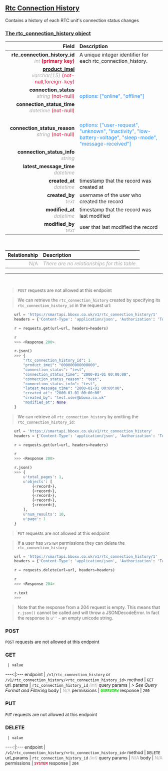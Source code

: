 ## <u>Rtc Connection History</u>
Contains a history of each RTC unit's connection status changes


### <u>The rtc_connection_history object</u>

Field | Description
------:|:------------
__rtc_connection_history_id__ <br><font color="DarkGray">_int_</font> <font color="Crimson">__(primary key)__</font> | A unique integer identifier for each rtc_connection_history.
__<a href="/#product">product_imei</a>__ <br><font color="DarkGray">_varchar(15)_</font> <font color="Crimson">(not-null,foreign-key)</font> | 
__connection_status__ <br><font color="DarkGray">_string_</font> <font color="Crimson">(not-null)</font> | <br><font color="DodgerBlue">options: ["online", "offline"]</font>
__connection_status_time__ <br><font color="DarkGray">_datetime_</font> <font color="Crimson">(not-null)</font> | 
__connection_status_reason__ <br><font color="DarkGray">_string_</font> <font color="Crimson">(not-null)</font> | <br><font color="DodgerBlue">options: ["user-request", "unknown", "inactivity", "low-battery-voltage", "sleep-mode", "message-received"]</font>
__connection_status_info__ <br><font color="DarkGray">_string_</font> <font color="Crimson"></font> | 
__latest_message_time__ <br><font color="DarkGray">_datetime_</font> <font color="Crimson"></font> | 
__created_at__  <br><font color="DarkGray">_datetime_</font> | timestamp that the record was created at
__created_by__  <br><font color="DarkGray">_text_</font>| username of the user who created the record
__modified_at__ <br><font color="DarkGray">_datetime_</font>| timestamp that the record was last modified
__modified_by__ <br><font color="DarkGray">_text_</font>| user that last modified the record

<br>

Relationship | Description
-------------:|:------------
<font color="DarkGray">N/A</font> | <font color="DarkGray">_There are no relationships for this table._</font>

<hr>
<br>

> `POST` requests are not allowed at this endpoint

> We can retrieve the `rtc_connection_history` created by specifying its `rtc_connection_history_id` in the request url:

```python
    url = 'https://smartapi.bboxx.co.uk/v1/rtc_connection_history/1'
    headers = {'Content-Type': 'application/json', 'Authorization': 'Token token=A_VALID_TOKEN'}

    r = requests.get(url=url, headers=headers)

    r
    >>> <Response 200>

    r.json()
    >>> {
		"rtc_connection_history_id": 1
		"product_imei": "000000000000000",
		"connection_status": "test",
		"connection_status_time": "2000-01-01 00:00:00",
		"connection_status_reason": "test",
		"connection_status_info": "test",
		"latest_message_time": "2000-01-01 00:00:00",
		"created_at": "2000-01-01 00:00:00"
		"created_by": "test.user@bboxx.co.uk"
		"modified_at": None
	}
```

> We can retrieve all `rtc_connection_history` by omitting the `rtc_connection_history_id`:

```python
    url = 'https://smartapi.bboxx.co.uk/v1/rtc_connection_history'
    headers = {'Content-Type': 'application/json', 'Authorization': 'Token token=A_VALID_TOKEN'}

    r = requests.get(url=url, headers=headers)

    r
    >>> <Response 200>

    r.json()
    >>> {
        u'total_pages': 1,
        u'objects': [
            {<record>},
            {<record>},
            {<record>},
            {<record>},
            {<record>},
        ],
        u'num_results': 10,
        u'page': 1
    }
```

> `PUT` requests are not allowed at this endpoint

> If a user has `SYSTEM` permissions they can delete the `rtc_connection_history`

```python
    url = 'https://smartapi.bboxx.co.uk/v1/rtc_connection_history/1'
    headers = {'Content-Type': 'application/json', 'Authorization': 'Token token=A_VALID_TOKEN'}

    r = requests.delete(url=url, headers=headers)

    r
    >>> <Response 204>

    r.text
    >>>
```
> Note that the response from a 204 request is empty. This means that `r.json()` cannot be called and will throw a JSONDecodeError. In fact the response is `u''` - an empty unicode string.



### POST
`POST` requests are not allowed at this endpoint

### GET
     | value
 ----:|:---
endpoint | `/v1/rtc_connection_history` or `/v1/rtc_connection_history/<rtc_connection_history_id>`
method | `GET`
url_params | `rtc_connection_history_id` <font color="DarkGray">_(int)_</font>
query params | *> See Query Format and Filtering*
body | <font color="DarkGray">N/A</font>
permissions | <font color="Jade">__`OVERVIEW`__</font>
response | `200`

### PUT
`PUT` requests are not allowed at this endpoint

### DELETE
     | value
 ----:|:---
endpoint | `/v1/rtc_connection_history/<rtc_connection_history_id>`
method | `DELETE`
url_params | `rtc_connection_history_id` <font color="DarkGray">_(int)_</font>
query params | <font color="DarkGray">N/A</font>
body | <font color="DarkGray">N/A</font>
permissions | <font color="Crimson">__`SYSTEM`__</font>
response | `204`

    